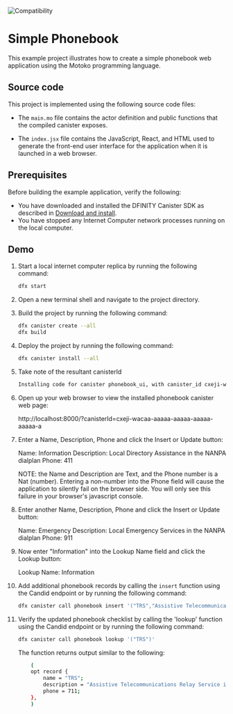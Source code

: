 ![Compatibility](https://img.shields.io/badge/compatibility-0.6.10-blue)

# Simple Phonebook

This example project illustrates how to create a simple phonebook web application using the Motoko programming language.

## Source code

This project is implemented using the following source code files:

- The `main.mo` file contains the actor definition and public functions that the compiled canister exposes.

- The `index.jsx` file contains the JavaScript, React, and HTML used to generate the front-end user interface for the application when it is launched in a web browser.


## Prerequisites

Before building the example application, verify the following:

* You have downloaded and installed the DFINITY Canister SDK as described in [Download and install](https://sdk.dfinity.org/docs/quickstart/quickstart.html#download-and-install).
* You have stopped any Internet Computer network processes running on the local computer.

## Demo

1. Start a local internet computer replica by running the following command:

    ```bash
    dfx start
    ```

1. Open a new terminal shell and navigate to the project directory.

1. Build the project by running the following command:

    ```bash
    dfx canister create --all
    dfx build
    ```

1. Deploy the project by running the following command:

    ```bash
    dfx canister install --all
    ```

1. Take note of the resultant canisterId

    ```bash
    Installing code for canister phonebook_ui, with canister_id cxeji-wacaa-aaaaa-aaaaa-aaaaa-aaaaa-a
    ```

1. Open up your web browser to view the installed phonebook canister web page:

    http://localhost:8000/?canisterId=cxeji-wacaa-aaaaa-aaaaa-aaaaa-aaaaa-a

1. Enter a Name, Description, Phone and click the Insert or Update button:

    Name: Information
    Description: Local Directory Assistance in the NANPA dialplan
    Phone: 411

    NOTE: the Name and Description are Text, and the Phone number is a Nat (number). Entering a non-number into the Phone field will cause the application to silently fail on the browser side. You will only see this failure in your browser's javascript console.

1. Enter another Name, Description, Phone and click the Insert or Update button:

    Name: Emergency
    Description: Local Emergency Services in the NANPA dialplan
    Phone: 911

1. Now enter "Information" into the Lookup Name field and click the Lookup button:

    Lookup Name: Information

1. Add additional phonebook records by calling the `insert` function using the Candid endpoint or by running the following command:

    ```bash
    dfx canister call phonebook insert '("TRS","Assistive Telecommunications Relay Service in the NANPA dialplan",711)'
    ```

1. Verify the updated phonebook checklist by calling the 'lookup' function using the Candid endpoint or by running the following command:

    ```bash
    dfx canister call phonebook lookup '("TRS")'
    ```

    The function returns output similar to the following:

    ```bash
        (
        opt record {
            name = "TRS";
            description = "Assistive Telecommunications Relay Service in the NANPA dialplan";
            phone = 711;
        },
        )
    ```
